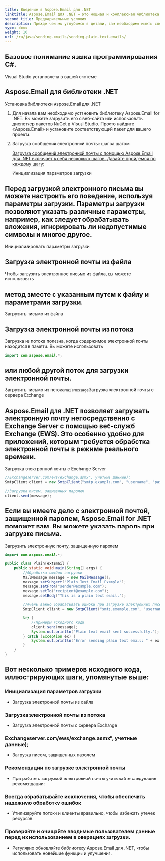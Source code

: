 ```yaml
---
title: Введение в Aspose.Email для .NET
linktitle: Aspose.Email для .NET — это мощная и комплексная библиотека, которая позволяет разработчикам работать с такими форматами электронной почты, как MSG, EML, EMLX и MHTML, а также взаимодействовать с популярными почтовыми серверами, такими как Microsoft Exchange и SMTP. Он предоставляет широкий спектр функций для создания, изменения и управления сообщениями электронной почты, вложениями, элементами календаря и многим другим.
second_title: Предварительные условия
description: Прежде чем мы углубимся в детали, вам необходимо иметь следующие предварительные условия:
type: docs
weight: 10
url: /ru/java/sending-emails/sending-plain-text-emails/
---
```


## Базовое понимание языка программирования C#.

Visual Studio установлена в вашей системе

## Aspose.Email для библиотеки .NET

Установка библиотеки Aspose.Email для .NET

1. Для начала вам необходимо установить библиотеку Aspose.Email for .NET. Вы можете загрузить его с веб-сайта или использовать диспетчер пакетов NuGet в Visual Studio. Просто найдите «Aspose.Email» и установите соответствующий пакет для вашего проекта.

2. Загрузка сообщений электронной почты: шаг за шагом

   [Загрузка сообщений электронной почты с помощью Aspose.Email для .NET включает в себя несколько шагов. Давайте пройдемся по каждому шагу:](https://releases.aspose.com/email/java/)

   Инициализация параметров загрузки

## Перед загрузкой электронного письма вы можете настроить его поведение, используя параметры загрузки. Параметры загрузки позволяют указать различные параметры, например, как следует обрабатывать вложения, игнорировать ли недопустимые символы и многое другое.

 Инициализировать параметры загрузки

## Загрузка электронной почты из файла

 Чтобы загрузить электронное письмо из файла, вы можете использовать

##  метод вместе с указанным путем к файлу и параметрами загрузки.

 Загрузить письмо из файла

## Загрузка электронной почты из потока

 Загрузка из потока полезна, когда содержимое электронной почты находится в памяти. Вы можете использовать

```java
import com.aspose.email.*;
```

##  или любой другой поток для загрузки электронной почты.

 Загрузить письмо из потока`MailMessage`Загрузка электронной почты с сервера Exchange

## Aspose.Email для .NET позволяет загружать электронную почту непосредственно с Exchange Server с помощью веб-служб Exchange (EWS). Это особенно удобно для приложений, которым требуется обработка электронной почты в режиме реального времени.

 Загрузка электронной почты с Exchange Server

```java
//Exchangeserver.com/ews/exchange.asmx", учетные данные);
SmtpClient client = new SmtpClient("smtp.example.com", "username", "password");

//Загрузка писем, защищенных паролем
client.send(message);
```

## Если вы имеете дело с электронной почтой, защищенной паролем, Aspose.Email for .NET поможет вам. Вы можете указать пароль при загрузке письма.

 Загрузить электронную почту, защищенную паролем

```java
import com.aspose.email.*;

public class PlainTextEmail {
    public static void main(String[] args) {
        //Обработка ошибок загрузки
        MailMessage message = new MailMessage();
        message.setSubject("Plain Text Email Example");
        message.setFrom("sender@example.com");
        message.setTo("recipient@example.com");
        message.setBody("This is a plain text email.");

        //Очень важно обрабатывать ошибки при загрузке электронных писем. Aspose.Email для .NET предоставляет исключения, которые могут помочь вам выявить и устранить любые проблемы с загрузкой.
        SmtpClient client = new SmtpClient("smtp.example.com", "username", "password");

        try {
            //Примеры исходного кода
            client.send(message);
            System.out.println("Plain text email sent successfully.");
        } catch (Exception ex) {
            System.out.println("Error sending plain text email: " + ex.getMessage());
        }
    }
}
```

## Вот несколько примеров исходного кода, иллюстрирующих шаги, упомянутые выше:

### Инициализация параметров загрузки
   - Загрузка электронной почты из файла

### Загрузка электронной почты из потока
   - Загрузка электронной почты с сервера Exchange

### Exchangeserver.com/ews/exchange.asmx", учетные данные);
   - Загрузка писем, защищенных паролем

### Рекомендации по загрузке электронной почты
   - При работе с загрузкой электронной почты учитывайте следующие рекомендации:

### Всегда обрабатывайте исключения, чтобы обеспечить надежную обработку ошибок.
   - Утилизируйте потоки и клиенты правильно, чтобы избежать утечек ресурсов.

### Проверяйте и очищайте вводимые пользователем данные перед их использованием в операциях загрузки.
   - Регулярно обновляйте библиотеку Aspose.Email для .NET, чтобы использовать новейшие функции и улучшения.